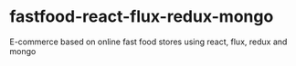 # fastfood-react-flux-redux-mongo
E-commerce based on online fast food stores using react, flux, redux and mongo
